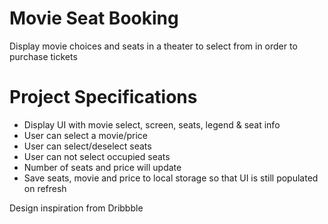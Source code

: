 # Movie Seat Booking
Display movie choices and seats in a theater to select from in order to purchase tickets

# Project Specifications
* Display UI with movie select, screen, seats, legend & seat info
* User can select a movie/price
* User can select/deselect seats
* User can not select occupied seats
* Number of seats and price will update
* Save seats, movie and price to local storage so that UI is still populated on refresh

Design inspiration from Dribbble